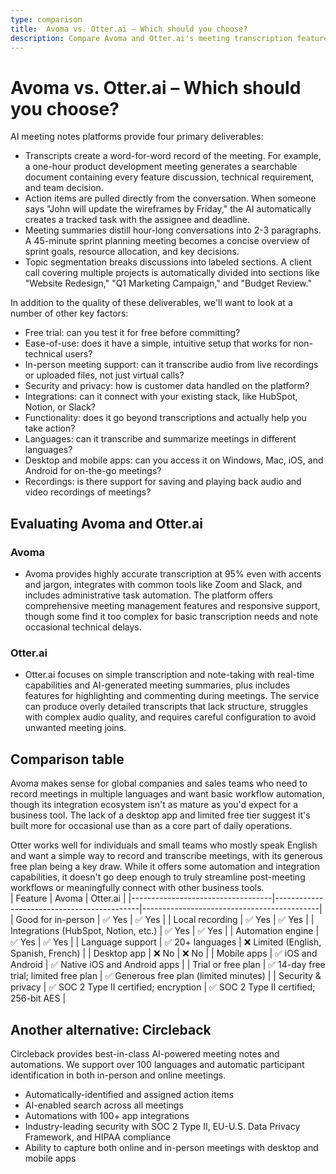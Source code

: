 ```yaml
---
type: comparison
title:  Avoma vs. Otter.ai – Which should you choose?
description: Compare Avoma and Otter.ai's meeting transcription features, pricing, and key differences to find the best solution for your needs, plus discover Circleback as an alternative.
---
```


# Avoma vs. Otter.ai – Which should you choose?  
AI meeting notes platforms provide four primary deliverables:  
  
* Transcripts create a word-for-word record of the meeting. For example, a one-hour product development meeting generates a searchable document containing every feature discussion, technical requirement, and team decision.  
* Action items are pulled directly from the conversation. When someone says "John will update the wireframes by Friday," the AI automatically creates a tracked task with the assignee and deadline.  
* Meeting summaries distill hour-long conversations into 2-3 paragraphs. A 45-minute sprint planning meeting becomes a concise overview of sprint goals, resource allocation, and key decisions.  
* Topic segmentation breaks discussions into labeled sections. A client call covering multiple projects is automatically divided into sections like "Website Redesign," "Q1 Marketing Campaign," and "Budget Review."  
  
In addition to the quality of these deliverables, we'll want to look at a number of other key factors:  
  
* Free trial: can you test it for free before committing?  
* Ease-of-use: does it have a simple, intuitive setup that works for non-technical users?  
* In-person meeting support: can it transcribe audio from live recordings or uploaded files, not just virtual calls?  
* Security and privacy: how is customer data handled on the platform?  
* Integrations: can it connect with your existing stack, like HubSpot, Notion, or Slack?  
* Functionality: does it go beyond transcriptions and actually help you take action?  
* Languages: can it transcribe and summarize meetings in different languages?  
* Desktop and mobile apps: can you access it on Windows, Mac, iOS, and Android for on-the-go meetings?  
* Recordings: is there support for saving and playing back audio and video recordings of meetings?    
## Evaluating Avoma and Otter.ai  
### Avoma
* Avoma provides highly accurate transcription at 95% even with accents and jargon, integrates with common tools like Zoom and Slack, and includes administrative task automation. The platform offers comprehensive meeting management features and responsive support, though some find it too complex for basic transcription needs and note occasional technical delays.

### Otter.ai
* Otter.ai focuses on simple transcription and note-taking with real-time capabilities and AI-generated meeting summaries, plus includes features for highlighting and commenting during meetings. The service can produce overly detailed transcripts that lack structure, struggles with complex audio quality, and requires careful configuration to avoid unwanted meeting joins.  
## Comparison table    
Avoma makes sense for global companies and sales teams who need to record meetings in multiple languages and want basic workflow automation, though its integration ecosystem isn't as mature as you'd expect for a business tool. The lack of a desktop app and limited free tier suggest it's built more for occasional use than as a core part of daily operations.

Otter works well for individuals and small teams who mostly speak English and want a simple way to record and transcribe meetings, with its generous free plan being a key draw. While it offers some automation and integration capabilities, it doesn't go deep enough to truly streamline post-meeting workflows or meaningfully connect with other business tools.  
| Feature                           | Avoma                                      | Otter.ai                                   |
|-----------------------------------|--------------------------------------------|--------------------------------------------|
| Good for in-person                | ✅ Yes                                     | ✅ Yes                                     |
| Local recording                   | ✅ Yes                                     | ✅ Yes                                     |
| Integrations (HubSpot, Notion, etc.) | ✅ Yes                                   | ✅ Yes                                     |
| Automation engine                 | ✅ Yes                                     | ✅ Yes                                     |
| Language support                  | ✅ 20+ languages                          | ❌ Limited (English, Spanish, French)      |
| Desktop app                       | ❌ No                                      | ❌ No                                      |
| Mobile apps                       | ✅ iOS and Android                         | ✅ Native iOS and Android apps            |
| Trial or free plan                | ✅ 14-day free trial; limited free plan    | ✅ Generous free plan (limited minutes)    |
| Security & privacy                | ✅ SOC 2 Type II certified; encryption     | ✅ SOC 2 Type II certified; 256-bit AES   |  
## Another alternative: Circleback  
Circleback provides best-in-class AI-powered meeting notes and automations. We support over 100 languages and automatic participant identification in both in-person and online meetings.  
  
* Automatically-identified and assigned action items  
* AI-enabled search across all meetings  
* Automations with 100+ app integrations  
* Industry-leading security with SOC 2 Type II, EU-U.S. Data Privacy Framework, and HIPAA compliance  
* Ability to capture both online and in-person meetings with desktop and mobile apps  